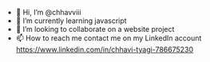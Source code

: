 - 👋 Hi, I’m @chhavviii
- 🌱 I’m currently learning javascript
- 💞️ I’m looking to collaborate on a website project
- 📫 How to reach me contact me on my LinkedIn account https://www.linkedin.com/in/chhavi-tyagi-786675230

<!---
chhavviii/chhavviii is a ✨ special ✨ repository because its `README.md` (this file) appears on your GitHub profile.
You can click the Preview link to take a look at your changes.
--->
